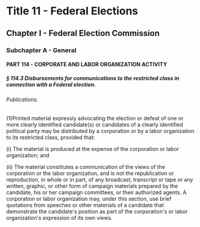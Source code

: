 
# Title 11 - Federal Elections
## Chapter I - Federal Election Commission
### Subchapter A - General
#### PART 114 - CORPORATE AND LABOR ORGANIZATION ACTIVITY
##### § 114.3 Disbursements for communications to the restricted class in connection with a Federal election.
###### Publications.

(1)Printed material expressly advocating the election or defeat of one or more clearly identified candidate(s) or candidates of a clearly identified political party may be distributed by a corporation or by a labor organization to its restricted class, provided that:

(i) The material is produced at the expense of the corporation or labor organization; and

(ii) The material constitutes a communication of the views of the corporation or the labor organization, and is not the republication or reproduction, in whole or in part, of any broadcast, transcript or tape or any written, graphic, or other form of campaign materials prepared by the candidate, his or her campaign committees, or their authorized agents. A corporation or labor organization may, under this section, use brief quotations from speeches or other materials of a candidate that demonstrate the candidate's position as part of the corporation's or labor organization's expression of its own views.
